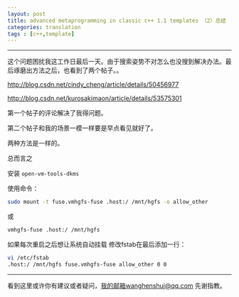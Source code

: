 ```yaml
---
layout: post
title: advanced metaprogramming in classic c++ 1.1 templates （2）总结
categories: translation
tags : [c++,template]
---
```


  

---



这个问题困扰我这工作日最后一天。由于搜索姿势不对怎么也没搜到解决办法。最后琢磨出方法之后，也看到了两个帖子。。

http://blog.csdn.net/cindy_cheng/article/details/50456977

http://blog.csdn.net/kurosakimaon/article/details/53575301

第一个帖子的评论解决了我得问题。

第二个帖子和我的场景一模一样要是早点看见就好了。

两种方法是一样的。

总而言之

安装 `open-vm-tools-dkms` 

使用命令：

```bash
sudo mount -t fuse.vmhgfs-fuse .host:/ /mnt/hgfs -o allow_other
```

或

```bash
vmhgfs-fuse .host:/ /mnt/hgfs
```

如果每次重启之后想让系统自动挂载  修改fstab在最后添加一行：

```bash
vi /etc/fstab
.host:/ /mnt/hgfs fuse.vmhgfs-fuse allow_other 0 0
```

---

看到这里或许你有建议或者疑问，我的邮箱wanghenshui@qq.com 先谢指教。